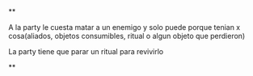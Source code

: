 **

A la party le cuesta matar a un enemigo y solo puede porque tenian x cosa(aliados, objetos consumibles, ritual o algun objeto que perdieron)

La party tiene que parar un ritual para revivirlo

**